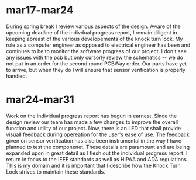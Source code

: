 # mar17-mar24
During spring break I review various aspects of the design. Aware of the upcoming deadline of the indivdual progress report, I remain diligent in keeping abreast of the various developements of the knock turn lock. My role as a computer engineer as opposed to electrical engineer has been and continues to be to monitor the software progress of our project. I don't see any issues with the pcb but only cursorly review the schematics -- we do not put in an order for the second round PCBWay order. Our parts have yet to arrive, but when they do I will ensure that sensor verification is properly handled. 

# mar24-mar31
Work on the individual progress report has begun in earnest. Since the design review our team has made a few changes to improve the overall function and utility of our project. Now, there is an LED that shall provide visuall feedback during opereation for the user's ease of use. The feedback given on sensor verification has also been instrumental in the way I have planned to test the componenet. These details are paramount and are being expanded upon in great detail as I flesh out the individual progress report. I return in focus to the IEEE standards as well as HIPAA and ADA regulations. This is my domain and it is important that I describe how the Knock Turn Lock strives to maintain these standards. 
